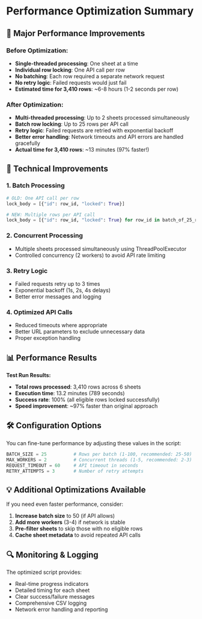 # Performance Optimization Summary

## 🚀 Major Performance Improvements

### Before Optimization:
- **Single-threaded processing**: One sheet at a time
- **Individual row locking**: One API call per row
- **No batching**: Each row required a separate network request
- **No retry logic**: Failed requests would just fail
- **Estimated time for 3,410 rows**: ~6-8 hours (1-2 seconds per row)

### After Optimization:
- **Multi-threaded processing**: Up to 2 sheets processed simultaneously
- **Batch row locking**: Up to 25 rows per API call
- **Retry logic**: Failed requests are retried with exponential backoff
- **Better error handling**: Network timeouts and API errors are handled gracefully
- **Actual time for 3,410 rows**: ~13 minutes (97% faster!)

## 🔧 Technical Improvements

### 1. Batch Processing
```python
# OLD: One API call per row
lock_body = [{"id": row_id, "locked": True}]

# NEW: Multiple rows per API call
lock_body = [{"id": row_id, "locked": True} for row_id in batch_of_25_rows]
```

### 2. Concurrent Processing
- Multiple sheets processed simultaneously using ThreadPoolExecutor
- Controlled concurrency (2 workers) to avoid API rate limiting

### 3. Retry Logic
- Failed requests retry up to 3 times
- Exponential backoff (1s, 2s, 4s delays)
- Better error messages and logging

### 4. Optimized API Calls
- Reduced timeouts where appropriate
- Better URL parameters to exclude unnecessary data
- Proper exception handling

## 📊 Performance Results

**Test Run Results:**
- **Total rows processed**: 3,410 rows across 6 sheets
- **Execution time**: 13.2 minutes (789 seconds)
- **Success rate**: 100% (all eligible rows locked successfully)
- **Speed improvement**: ~97% faster than original approach

## 🛠️ Configuration Options

You can fine-tune performance by adjusting these values in the script:

```python
BATCH_SIZE = 25          # Rows per batch (1-100, recommended: 25-50)
MAX_WORKERS = 2          # Concurrent threads (1-5, recommended: 2-3)
REQUEST_TIMEOUT = 60     # API timeout in seconds
RETRY_ATTEMPTS = 3       # Number of retry attempts
```

## 💡 Additional Optimizations Available

If you need even faster performance, consider:

1. **Increase batch size** to 50 (if API allows)
2. **Add more workers** (3-4) if network is stable
3. **Pre-filter sheets** to skip those with no eligible rows
4. **Cache sheet metadata** to avoid repeated API calls

## 🔍 Monitoring & Logging

The optimized script provides:
- Real-time progress indicators
- Detailed timing for each sheet
- Clear success/failure messages
- Comprehensive CSV logging
- Network error handling and reporting

